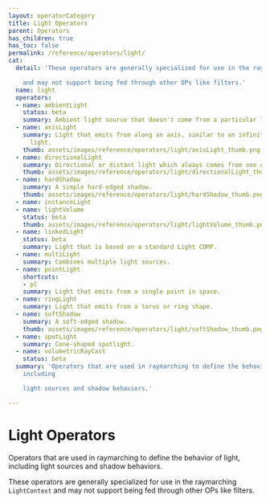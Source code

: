 ```yaml
---
layout: operatorCategory
title: Light Operators
parent: Operators
has_children: true
has_toc: false
permalink: /reference/operators/light/
cat:
  detail: 'These operators are generally specialized for use in the raymarching `LightContext`

    and may not support being fed through other OPs like filters.'
  name: light
  operators:
  - name: ambientLight
    status: beta
    summary: Ambient light source that doesn't come from a particular location.
  - name: axisLight
    summary: Light that emits from along an axis, similar to an infinitely long tube
      light.
    thumb: assets/images/reference/operators/light/axisLight_thumb.png
  - name: directionalLight
    summary: Directional or distant light which always comes from one direction.
    thumb: assets/images/reference/operators/light/directionalLight_thumb.png
  - name: hardShadow
    summary: A simple hard-edged shadow.
    thumb: assets/images/reference/operators/light/hardShadow_thumb.png
  - name: instanceLight
  - name: lightVolume
    status: beta
    thumb: assets/images/reference/operators/light/lightVolume_thumb.png
  - name: linkedLight
    status: beta
    summary: Light that is based on a standard Light COMP.
  - name: multiLight
    summary: Combines multiple light sources.
  - name: pointLight
    shortcuts:
    - pl
    summary: Light that emits from a single point in space.
  - name: ringLight
    summary: Light that emits from a torus or ring shape.
  - name: softShadow
    summary: A soft-edged shadow.
    thumb: assets/images/reference/operators/light/softShadow_thumb.png
  - name: spotLight
    summary: Cone-shaped spotlight.
  - name: volumetricRayCast
    status: beta
  summary: 'Operators that are used in raymarching to define the behavior of light,
    including

    light sources and shadow behaviors.'

---
```


# Light Operators

Operators that are used in raymarching to define the behavior of light, including
light sources and shadow behaviors.

These operators are generally specialized for use in the raymarching `LightContext`
and may not support being fed through other OPs like filters.
